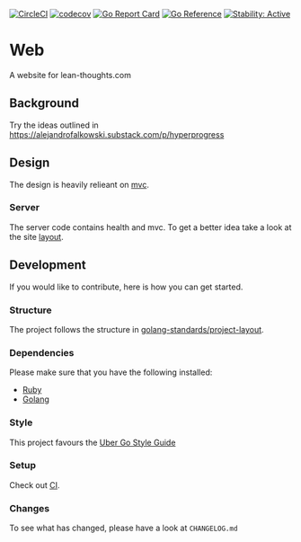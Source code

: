 [![CircleCI](https://circleci.com/gh/alexfalkowski/web.svg?style=svg)](https://circleci.com/gh/alexfalkowski/web)
[![codecov](https://codecov.io/gh/alexfalkowski/web/graph/badge.svg?token=S9SPVVYQAY)](https://codecov.io/gh/alexfalkowski/web)
[![Go Report Card](https://goreportcard.com/badge/github.com/alexfalkowski/web)](https://goreportcard.com/report/github.com/alexfalkowski/web)
[![Go Reference](https://pkg.go.dev/badge/github.com/alexfalkowski/web.svg)](https://pkg.go.dev/github.com/alexfalkowski/web)
[![Stability: Active](https://masterminds.github.io/stability/active.svg)](https://masterminds.github.io/stability/active.html)

# Web

A website for lean-thoughts.com

## Background

Try the ideas outlined in https://alejandrofalkowski.substack.com/p/hyperprogress

## Design

The design is heavily relieant on [mvc](https://github.com/alexfalkowski/go-service/tree/master/net/http/mvc).

### Server

The server code contains health and mvc. To get a better idea take a look at the site [layout](server/site).

## Development

If you would like to contribute, here is how you can get started.

### Structure

The project follows the structure in [golang-standards/project-layout](https://github.com/golang-standards/project-layout).

### Dependencies

Please make sure that you have the following installed:
- [Ruby](https://www.ruby-lang.org/en/)
- [Golang](https://go.dev/)

### Style

This project favours the [Uber Go Style Guide](https://github.com/uber-go/guide/blob/master/style.md)

### Setup

Check out [CI](.circleci/config.yml).

### Changes

To see what has changed, please have a look at `CHANGELOG.md`
